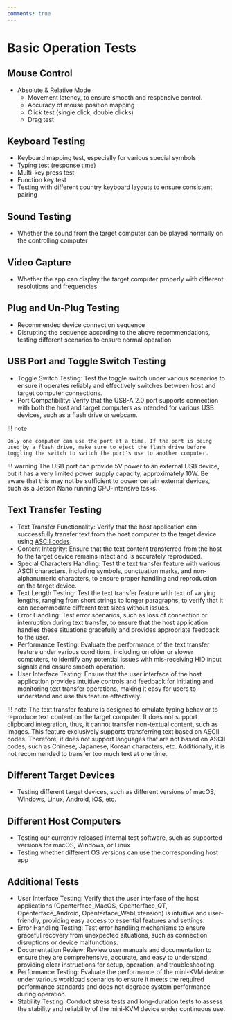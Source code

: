 ```yaml
---
comments: true
---
```


# Basic Operation Tests

## Mouse Control

- Absolute & Relative Mode
    - Movement latency, to ensure smooth and responsive control.
    - Accuracy of mouse position mapping
    - Click test (single click, double clicks)
    - Drag test

## Keyboard Testing
- Keyboard mapping test, especially for various special symbols
- Typing test (response time)
- Multi-key press test
- Function key test
- Testing with different country keyboard layouts to ensure consistent pairing

## Sound Testing
- Whether the sound from the target computer can be played normally on the controlling computer

## Video Capture
- Whether the app can display the target computer properly with different resolutions and frequencies

## Plug and Un-Plug Testing
- Recommended device connection sequence
- Disrupting the sequence according to the above recommendations, testing different scenarios to ensure normal operation

## USB Port and Toggle Switch Testing
- Toggle Switch Testing: Test the toggle switch under various scenarios to ensure it operates reliably and effectively switches between host and target computer connections.
- Port Compatibility: Verify that the USB-A 2.0 port supports connection with both the host and target computers as intended for various USB devices, such as a flash drive or webcam.


!!! note

    Only one computer can use the port at a time. If the port is being used by a flash drive, make sure to eject the flash drive before toggling the switch to switch the port's use to another computer.

!!! warning
    The USB port can provide 5V power to an external USB device, but it has a very limited power supply capacity, approximately 10W. Be aware that this may not be sufficient to power certain external devices, such as a Jetson Nano running GPU-intensive tasks.


## Text Transfer Testing
- Text Transfer Functionality: Verify that the host application can successfully transfer text from the host computer to the target device using [ASCII codes](https://theasciicode.com.ar/).
- Content Integrity: Ensure that the text content transferred from the host to the target device remains intact and is accurately reproduced.
- Special Characters Handling: Test the text transfer feature with various ASCII characters, including symbols, punctuation marks, and non-alphanumeric characters, to ensure proper handling and reproduction on the target device.
- Text Length Testing: Test the text transfer feature with text of varying lengths, ranging from short strings to longer paragraphs, to verify that it can accommodate different text sizes without issues.
- Error Handling: Test error scenarios, such as loss of connection or interruption during text transfer, to ensure that the host application handles these situations gracefully and provides appropriate feedback to the user.
- Performance Testing: Evaluate the performance of the text transfer feature under various conditions, including on older or slower computers, to identify any potential issues with mis-receiving HID input signals and ensure smooth operation.
- User Interface Testing: Ensure that the user interface of the host application provides intuitive controls and feedback for initiating and monitoring text transfer operations, making it easy for users to understand and use this feature effectively.

!!! note
    The text transfer feature is designed to emulate typing behavior to reproduce text content on the target computer. It does not support clipboard integration, thus, it cannot transfer non-textual content, such as images. This feature exclusively supports transferring text based on ASCII codes. Therefore, it does not support languages that are not based on ASCII codes, such as Chinese, Japanese, Korean characters, etc. Additionally, it is not recommended to transfer too much text at one time.

## Different Target Devices
- Testing different target devices, such as different versions of macOS, Windows, Linux, Android, iOS, etc.

## Different Host Computers
- Testing our currently released internal test software, such as supported versions for macOS, Windows, or Linux
- Testing whether different OS versions can use the corresponding host app

## Additional Tests
- User Interface Testing: Verify that the user interface of the host applications (Openterface_MacOS, Openterface_QT, Openterface_Android, Openterface_WebExtension) is intuitive and user-friendly, providing easy access to essential features and settings.
- Error Handling Testing: Test error handling mechanisms to ensure graceful recovery from unexpected situations, such as connection disruptions or device malfunctions.
- Documentation Review: Review user manuals and documentation to ensure they are comprehensive, accurate, and easy to understand, providing clear instructions for setup, operation, and troubleshooting.
- Performance Testing: Evaluate the performance of the mini-KVM device under various workload scenarios to ensure it meets the required performance standards and does not degrade system performance during operation.
- Stability Testing: Conduct stress tests and long-duration tests to assess the stability and reliability of the mini-KVM device under continuous use.

